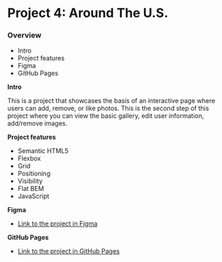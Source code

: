 # Project 4: Around The U.S.

### Overview

- Intro
- Project features
- Figma
- GitHub Pages

**Intro**

This is a project that showcases the basis of an interactive page where users can add, remove, or like photos. This is the second step of this project where you can view the basic gallery, edit user information, add/remove images.

**Project features**

- Semantic HTML5
- Flexbox
- Grid
- Positioning
- Visibility
- Flat BEM
- JavaScript

**Figma**

- [Link to the project in Figma](https://www.figma.com/file/m79HxYeZpOXRw0Tz2eZGOV/Sprint-5%3A-Around-The-U.S.-%7C-desktop-%2B-mobile?node-id=1%3A246)

**GitHub Pages**

- [Link to the project in GitHub Pages](https://or987.github.io/web_project_4/index.html)
